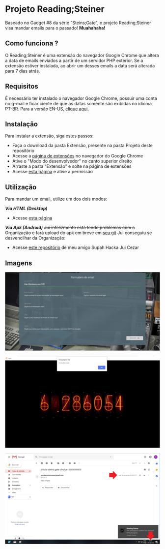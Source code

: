 
# Projeto Reading;Steiner

Baseado no Gadget #8 da série "Steins;Gate", o projeto Reading;Steiner visa mandar emails para o passado!
**Muahahaha!**

## Como funciona ?
O Reading;Steiner é uma extensão do navegador Google Chrome que altera a data de emails enviados a partir de um servidor PHP exterior.
Se a extensão estiver instalada, ao abrir um desses emails a data será alterada para 7 dias atrás.

## Requisitos
É necessário ter instalado o navegador Google Chrome, possuir uma conta no g-mail e ficar ciente de que as datas somente são exibidas no idioma PT-BR. Para a versão EN-US, [clique aqui.](https://github.com/igorgum/readingsteinerproject/)

## Instalação
Para instalar a extensão, siga estes passos:
* Faça o download da pasta Extensão, presente na pasta Projeto deste repositório
* Acesse a [página de extensões](chrome://extensions/) no navegador do Google Chrome
* Ative o "Modo do desenvolvedor" no canto superior direito
* Arraste a pasta "Extensão" e solte na página de extensões
* Acesse [esta página](https://myaccount.google.com/lesssecureapps?pli=1) e ative a permissão

## Utilização
Para mandar um email, utilize um dos dois modos:

**_Via HTML (Desktop)_**
* Acesse [esta página](https://igorgum.github.io/projetoreadingsteiner/index.html)


**_Via Apk (Android)_**
~~Jui infelizmente está tendo problemas com a Organização e fará upload do apk em breve em [seu git](https://github.com/Aldebaram/)~~
Jui conseguiu se desvencilhar da Organização:

* Acesse [este repositório](https://github.com/Aldebaram/gadget_9) de meu amigo Supah Hacka Jui Cezar




## Imagens

![image](img/imagem1.png)

![image](img/imagem2.png)

![image](img/imagem3.png)

